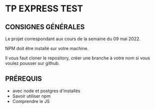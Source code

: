 # TP EXPRESS TEST

## CONSIGNES GÉNÉRALES
Le projet correspondant aux cours de la semaine du 09 mai 2022.

NPM doit être installé sur votre machine.

Il vous faut cloner le repository, créer une branche à votre nom si vous voulez pousser sur github.

## PRÉREQUIS 
- avec node et postgres d'installés
- Savoir utiliser npm
- Comprendre le JS 
